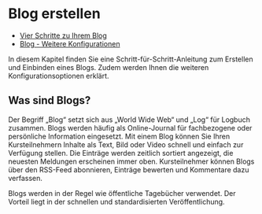 # Blog erstellen

  * [Vier Schritte zu Ihrem Blog](Four_Steps_to_Your_Blog.de.md)
  * [Blog - Weitere Konfigurationen](Blog_-_Further_Configurations.de.md)

  

In diesem Kapitel finden Sie eine Schritt-für-Schritt-Anleitung zum Erstellen
und Einbinden eines Blogs. Zudem werden Ihnen die weiteren
Konfigurationsoptionen erklärt.

## Was sind Blogs?

Der Begriff „Blog“ setzt sich aus „World Wide Web“ und „Log“ für Logbuch
zusammen. Blogs werden häufig als Online-Journal für fachbezogene oder
persönliche Information eingesetzt. Mit einem Blog können Sie Ihren
Kursteilnehmern Inhalte als Text, Bild oder Video schnell und einfach zur
Verfügung stellen. Die Einträge werden zeitlich sortiert angezeigt, die
neuesten Meldungen erscheinen immer oben. Kursteilnehmer können Blogs über den
RSS-Feed abonnieren, Einträge bewerten und Kommentare dazu verfassen.

Blogs werden in der Regel wie öffentliche Tagebücher verwendet. Der Vorteil
liegt in der schnellen und standardisierten Veröffentlichung.

  

